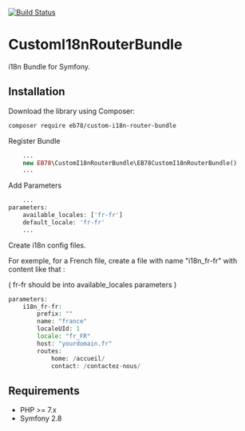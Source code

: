 [![Build Status](https://travis-ci.org/eborges78/CustomI18nRouterBundle.svg?branch=master)](https://travis-ci.org/eborges78/CustomI18nRouterBundle)

# CustomI18nRouterBundle

i18n Bundle for Symfony.

## Installation

Download the library using Composer:

```bash
composer require eb78/custom-i18n-router-bundle
```

Register Bundle

```php
    ...
    new EB78\CustomI18nRouterBundle\EB78CustomI18nRouterBundle()
    ...
```

Add Parameters

```php
    ...
parameters:
    available_locales: ['fr-fr']
    default_locale: 'fr-fr'
    ...
```

Create i18n config files.

For exemple, for a French file, create a file with name "i18n_fr-fr"
 with content like that :

( fr-fr should be into available_locales parameters )


```php
parameters:
    i18n_fr-fr:
        prefix: ""
        name: "france"
        localeUId: 1
        locale: "fr_FR"
        host: "yourdomain.fr"
        routes:
            home: /accueil/
            contact: /contactez-nous/
```



## Requirements

* PHP >= 7.x
* Symfony 2.8
